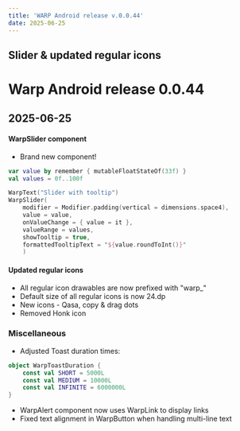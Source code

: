 ```yaml
---
title: 'WARP Android release v.0.0.44'
date: 2025-06-25
---
```


Slider & updated regular icons
---

# Warp Android release 0.0.44

## 2025-06-25


#### WarpSlider component
- Brand new component!

```kotlin
var value by remember { mutableFloatStateOf(33f) }
val values = 0f..100f

WarpText("Slider with tooltip")
WarpSlider(
    modifier = Modifier.padding(vertical = dimensions.space4),
    value = value,
    onValueChange = { value = it },
    valueRange = values,
    showTooltip = true,
    formattedTooltipText = "${value.roundToInt()}"
    )
```

#### Updated regular icons
- All regular icon drawables are now prefixed with "warp_"
- Default size of all regular icons is now 24.dp
- New icons - Qasa, copy & drag dots
- Removed Honk icon


### Miscellaneous
- Adjusted Toast duration times:
```kotlin
object WarpToastDuration {
    const val SHORT = 5000L
    const val MEDIUM = 10000L
    const val INFINITE = 6000000L
}
```
- WarpAlert component now uses WarpLink to display links
- Fixed text alignment in WarpButton when handling multi-line text